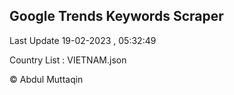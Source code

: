 

## Google Trends Keywords Scraper 
 
Last Update 19-02-2023 , 05:32:49

Country List :
VIETNAM.json



© Abdul Muttaqin 

